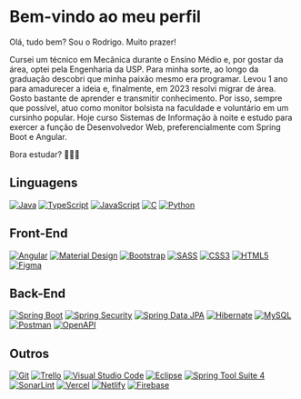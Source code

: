 # Bem-vindo ao meu perfil
Olá, tudo bem? Sou o Rodrigo. Muito prazer!

Cursei um técnico em Mecânica durante o Ensino Médio e, por gostar da área, optei pela Engenharia da USP. Para minha sorte, ao longo da graduação descobri que minha paixão mesmo era programar. Levou 1 ano para amadurecer a ideia e, finalmente, em 2023 resolvi migrar de área. Gosto bastante de aprender e transmitir conhecimento. Por isso, sempre que possível, atuo como monitor bolsista na faculdade e voluntário em um cursinho popular. Hoje curso Sistemas de Informação à noite e estudo para exercer a função de Desenvolvedor Web, preferencialmente com Spring Boot e Angular.

Bora estudar? 🙂✌🏻

## Linguagens
[![Java](https://img.shields.io/badge/Java-ED8B00?style=for-the-badge&logo=openjdk&logoColor=white)](https://pt.wikipedia.org/wiki/Java_(linguagem_de_programa%C3%A7%C3%A3o))
[![TypeScript](https://img.shields.io/badge/typescript-%23007ACC.svg?style=for-the-badge&logo=typescript&logoColor=white)](https://pt.wikipedia.org/wiki/TypeScript)
[![JavaScript](https://img.shields.io/badge/JavaScript-F7DF1E?style=for-the-badge&logo=javascript&logoColor=333333)](https://pt.wikipedia.org/wiki/JavaScript)
[![C](https://img.shields.io/badge/C-00599C?style=for-the-badge&logo=c&logoColor=white)](https://pt.wikipedia.org/wiki/C_(linguagem_de_programa%C3%A7%C3%A3o))
[![Python](https://img.shields.io/badge/python-3670A0?style=for-the-badge&logo=python&logoColor=white)](https://pt.wikipedia.org/wiki/Python)

## Front-End
[![Angular](https://img.shields.io/badge/angular-%23DD0031.svg?style=for-the-badge&logo=angular&logoColor=white)](https://pt.wikipedia.org/wiki/Angular_(framework))
[![Material Design](https://img.shields.io/badge/material%20design-757575?style=for-the-badge&logo=material%20design&logoColor=white)](https://pt.wikipedia.org/wiki/Material_Design)
[![Bootstrap](https://img.shields.io/badge/Bootstrap-563D7C?style=for-the-badge&logo=bootstrap&logoColor=white)](https://pt.wikipedia.org/wiki/Bootstrap_(framework_front-end))
[![SASS](https://img.shields.io/badge/SASS-hotpink.svg?style=for-the-badge&logo=SASS&logoColor=white)](https://pt.wikipedia.org/wiki/Sass_(linguagem_de_folhas_de_estilos))
[![CSS3](https://img.shields.io/badge/CSS3-1572B6?style=for-the-badge&logo=css3&logoColor=white)](https://pt.wikipedia.org/wiki/CSS3)
[![HTML5](https://img.shields.io/badge/HTML5-E34F26?style=for-the-badge&logo=html5&logoColor=white)](https://pt.wikipedia.org/wiki/HTML5)
[![Figma](https://img.shields.io/badge/figma-A259FF.svg?style=for-the-badge&logo=figma&logoColor=white)](https://pt.wikipedia.org/wiki/Figma)

## Back-End
[![Spring Boot](https://img.shields.io/badge/Spring%20Boot-6DB33F.svg?style=for-the-badge&logo=Spring-Boot&logoColor=white)](https://en.wikipedia.org/wiki/Spring_Boot)
[![Spring Security](https://img.shields.io/badge/Spring_Security-6DB33F?style=for-the-badge&logo=Spring-Security&logoColor=white)](https://en.wikipedia.org/wiki/Spring_Security)
[![Spring Data JPA](https://img.shields.io/badge/Spring%20Data%20JPA-6DB33F.svg?style=for-the-badge&logo=Spring&logoColor=white)](https://spring.io/projects/spring-data-jpa)
[![Hibernate](https://img.shields.io/badge/Hibernate-59666C?style=for-the-badge&logo=Hibernate&logoColor=white)](https://pt.wikipedia.org/wiki/Hibernate)
[![MySQL](https://img.shields.io/badge/MySQL-4479A1.svg?style=for-the-badge&logo=MySQL&logoColor=white)](https://pt.wikipedia.org/wiki/MySQL)
[![Postman](https://img.shields.io/badge/Postman-FF6C37?style=for-the-badge&logo=postman&logoColor=white)](https://spring.io/projects/spring-data-jpa)
[![OpenAPI](https://img.shields.io/badge/OpenAPI-000000.svg?style=for-the-badge&logo=OpenAPI-Initiative&logoColor=white)](https://spring.io/projects/spring-data-jpa)

## Outros
[![Git](https://img.shields.io/badge/GIT-E44C30?style=for-the-badge&logo=git&logoColor=white)](https://pt.wikipedia.org/wiki/Git)
[![Trello](https://img.shields.io/badge/Trello-%23026AA7.svg?style=for-the-badge&logo=Trello&logoColor=white)](https://pt.wikipedia.org/wiki/Git)
[![Visual Studio Code](https://img.shields.io/badge/Visual%20Studio%20Code-0078d7.svg?style=for-the-badge&logo=visual-studio-code&logoColor=white)](https://pt.wikipedia.org/wiki/Visual_Studio_Code)
[![Eclipse](https://img.shields.io/badge/Eclipse-FE7A16.svg?style=for-the-badge&logo=Eclipse&logoColor=white)](https://pt.wikipedia.org/wiki/Eclipse_(software))
[![Spring Tool Suite 4](https://img.shields.io/badge/Spring%20Tool%20Suite%204-6DB33F.svg?style=for-the-badge&logo=Spring&logoColor=white)](https://spring.io/tools)
[![SonarLint](https://img.shields.io/badge/SonarLint-CB2029?style=for-the-badge&logo=SONARLINT&logoColor=white)](https://www.sonarsource.com/products/sonarlint/)
[![Vercel](https://img.shields.io/badge/vercel-%23000000.svg?style=for-the-badge&logo=vercel&logoColor=white)](https://vercel.com/)
[![Netlify](https://img.shields.io/badge/netlify-3FA1B7.svg?style=for-the-badge&logo=netlify&logoColor=white)](https://www.netlify.com/)
[![Firebase](https://img.shields.io/badge/firebase-FCCA3F.svg?style=for-the-badge&logo=firebase&logoColor=333333)](https://en.wikipedia.org/wiki/Firebase)
